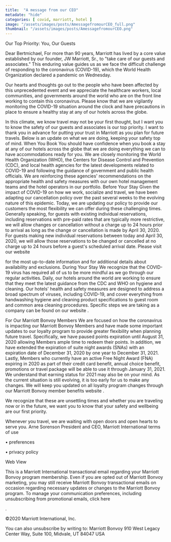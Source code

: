 ```yaml
---
title:  "A message from our CEO"
metadate: "hide"
categories: [ covid, marriott, hotel ]
image: "/assets/images/posts/AmessagefromourCEO_full.png"
thumbnail: "/assets/images/posts/AmessagefromourCEO.png"
---
```

Our Top Priority: You, Our Guests
  


Dear Bertmichael,
For more than 90 years, Marriott has lived by a core value established by
our founder, JW Marriott, Sr., to "take care of our guests and associates."
This enduring value guides us as we face the difficult challenge of
responding to the coronavirus (COVID-19), which the World Health
Organization declared a pandemic on Wednesday.

Our hearts and thoughts go out to the people who have been affected by this
unprecedented event and we appreciate the healthcare workers, local
communities, and governments around the world who are on the front line
working to contain this coronavirus. Please know that we are vigilantly
monitoring the COVID-19 situation around the clock and have precautions in
place to ensure a healthy stay at any of our hotels across the globe.

In this climate, we know travel may not be your first thought, but I want
you to know the safety of our guests and associates is our top priority. I
want to thank you in advance for putting your trust in Marriott as you plan
for future travels. Below is an update on what we are doing, keeping your
safety top of mind.
When You Book
You should have confidence when you book a stay at any of our hotels across
the globe that we are doing everything we can to have accommodations ready
for you. We are closely monitoring the World Health Organization (WHO), the
Centers for Disease Control and Prevention (CDC), and local health agencies
for the latest developments related to COVID-19 and following the guidance
of government and public health officials. We are reinforcing these
agencies' recommendations on the appropriate health and safety measures
with our own hotel management teams and the hotel operators in our
portfolio.
Before Your Stay
Given the impact of COVID-19 on how we work, socialize and travel, we have
been adapting our cancellation policy over the past several weeks to the
evolving nature of this epidemic. Today, we are updating our policy to
provide our customers the most flexibility we can offer during these
challenging times. Generally speaking, for guests with existing individual
reservations, including reservations with pre-paid rates that are typically
more restrictive, we will allow changes or cancellation without a charge up
to 24 hours prior to arrival as long as the change or cancellation is made
by April 30, 2020. For guests making new individual reservations between
today and April 30, 2020, we will allow those reservations to be changed or
cancelled at no charge up to 24 hours before a guest's scheduled arrival
date. Please visit our website

for the most up-to-date information and for additional details about
availability and exclusions.
During Your Stay
We recognize that the COVID-19 virus has required all of us to be more
mindful as we go through our regular activities. Daily, our hotels around
the world are working to ensure that they meet the latest guidance from the
CDC and WHO on hygiene and cleaning. Our hotels' health and safety measures
are designed to address a broad spectrum of viruses, including COVID-19,
and cover everything from handwashing hygiene and cleaning product
specifications to guest room and common area cleaning procedures. Specific
steps we are taking as a company can be found on our website
.

For Our Marriott Bonvoy Members
We are focused on how the coronavirus is impacting our Marriott Bonvoy
Members and have made some important updates to our loyalty program to
provide greater flexibility when planning future travel. Specifically, we
have paused points expiration until August 31, 2020 allowing Members ample
time to redeem their points. In addition, we have extended the expiration
of suite night awards (SNAs) with an expiration date of December 31, 2020
by one year to December 31, 2021. Lastly, Members who currently have an
active Free Night Award (FNA) expiring in 2020 as part of their credit card
benefit, annual choice benefit, promotions or travel package will be able
to use it through January 31, 2021. We understand that earning status for
2021 may also be on your mind. As the current situation is still evolving,
it is too early for us to make any changes. We will keep you updated on all
loyalty program changes through our Marriott Bonvoy member benefits website
.


We recognize that these are unsettling times and whether you are traveling
now or in the future, we want you to know that your safety and wellbeing
are our first priority.

Whenever you travel, we are waiting with open doors and open hearts to
serve you.
Arne Sorenson
President and CEO, Marriott International
terms of use

• preferences

• privacy policy

Web View

This is a Marriott International transactional email regarding your
Marriott Bonvoy program membership. Even if you are opted out of
Marriott Bonvoy marketing, you may still receive Marriott Bonvoy
transactional emails on occasion regarding necessary updates or changes to
the Marriott Bonvoy program. To manage your communication preferences,
including unsubscribing from promotional emails, click here

.

©2020 Marriott International, Inc.

You can also unsubscribe by writing to:
Marriott Bonvoy
910 West Legacy Center Way, Suite 100, Midvale, UT 84047 USA

